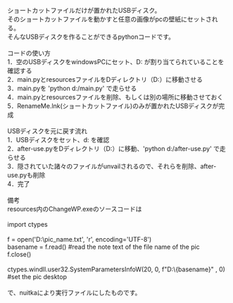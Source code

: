 ショートカットファイルだけが置かれたUSBディスク。<br>
そのショートカットファイルを動かすと任意の画像がpcの壁紙にセットされる。<br>
そんなUSBディスクを作ることができるpythonコードです。<br>
<br>
コードの使い方<br>
1．空のUSBディスクをwindowsPCにセット、D: が割り当てられていることを確認する<br>
2．main.pyとresourcesファイルをDディレクトリ（D:）に移動させる<br>
3．main.pyを 'python d:/main.py' で走らせる<br>
4．main.pyとresourcesファイルを削除、もしくは別の場所に移動させておく<br>
5．RenameMe.lnk(ショートカットファイル)のみが置かれたUSBディスクが完成<br>
<br>
USBディスクを元に戻す流れ<br>
1．USBディスクをセット、d: を確認<br>
2．after-use.pyをDディレクトリ（D:）に移動、'python d:/after-use.py' で走らせる<br>
3．隠されていた諸々のファイルがunvailされるので、それらを削除、after-use.pyも削除<br>
4．完了<br>
<br>
備考<br>
resources内のChangeWP.exeのソースコードは<br>
<br>
import ctypes<br>
<br>
f = open('D:\\pic_name.txt', 'r', encoding='UTF-8')<br>
basename = f.read() #read the note text of the file name of the pic<br>
f.close()<br>
<br>
ctypes.windll.user32.SystemParametersInfoW(20, 0, f"D:\\{basename}" , 0) #set the pic desktop<br>
<br>
で、nuitkaにより実行ファイルにしたものです。<br>
